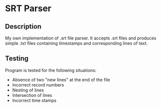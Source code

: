 # SRT Parser

## Description

My own implementation of .srt file parser. It accepts .srt files and produces simple .txt files containing timestamps and corresponding lines of text.

## Testing

Program is tested for the following situations:
- Absence of two "new lines" at the end of the file
- Incorrect record numbers
- Nesting of lines
- Intersection of lines
- Incorrect time stamps
